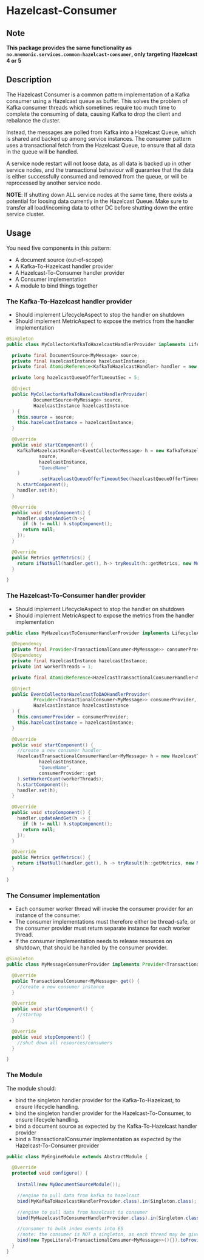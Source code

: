 # Hazelcast-Consumer

## Note

**This package provides the same functionality as `no.mnemonic.services.common:hazelcast-consumer`,
only targeting Hazelcast 4 or 5**

## Description

The Hazelcast Consumer is a common pattern implementation of a 
Kafka consumer using a Hazelcast queue as buffer.
This solves the problem of Kafka consumer threads which sometimes require too much
time to complete the consuming of data, causing Kafka to drop the client and rebalance the cluster.

Instead, the messages are polled from Kafka into a Hazelcast Queue, which is shared and backed up among 
service instances. The consumer pattern uses a transactional fetch from the Hazelcast Queue,
to ensure that all data in the queue will be handled.

A service node restart will not loose data, as all data is backed up in other service nodes,
and the transactional behaviour will guarantee that the data is either successfully consumed
and removed from the queue, or will be reprocessed by another service node.

**NOTE**: If shutting down ALL service nodes at the same time, there exists a potential
for loosing data currently in the Hazelcast Queue. Make sure to transfer all load/incoming data
to other DC before shutting down the entire service cluster.   

## Usage

You need five components in this pattern:

* A document source (out-of-scope)
* A Kafka-To-Hazelcast handler provider
* A Hazelcast-To-Consumer handler provider
* A Consumer implementation
* A module to bind things together

### The Kafka-To-Hazelcast handler provider

* Should implement LifecycleAspect to stop the handler on shutdown
* Should implement MetricAspect to expose the metrics from the handler implementation

``` java
@Singleton
public class MyCollectorKafkaToHazelcastHandlerProvider implements LifecycleAspect, MetricAspect {

  private final DocumentSource<MyMessage> source;
  private final HazelcastInstance hazelcastInstance;
  private final AtomicReference<KafkaToHazelcastHandler> handler = new AtomicReference<>();

  private long hazelcastQueueOfferTimeoutSec = 5;

  @Inject
  public MyCollectorKafkaToHazelcastHandlerProvider(
          DocumentSource<MyMessage> source,
          HazelcastInstance hazelcastInstance
  ) {
    this.source = source;
    this.hazelcastInstance = hazelcastInstance;
  }

  @Override
  public void startComponent() {
    KafkaToHazelcastHandler<EventCollectorMessage> h = new KafkaToHazelcastHandler<>(
            source,
            hazelcastInstance,
            "QueueName"
    )
            .setHazelcastQueueOfferTimeoutSec(hazelcastQueueOfferTimeoutSec);
    h.startComponent();
    handler.set(h);
  }

  @Override
  public void stopComponent() {
    handler.updateAndGet(h->{
      if (h != null) h.stopComponent();
      return null;
    });
  }

  @Override
  public Metrics getMetrics() {
    return ifNotNull(handler.get(), h-> tryResult(h::getMetrics, new MetricsData()));
  }

}
```

### The Hazelcast-To-Consumer handler provider

* Should implement LifecycleAspect to stop the handler on shutdown
* Should implement MetricAspect to expose the metrics from the handler implementation

``` java
public class MyHazelcastToConsumerHandlerProvider implements LifecycleAspect, MetricAspect {

  @Dependency
  private final Provider<TransactionalConsumer<MyMessage>> consumerProvider;
  @Dependency
  private final HazelcastInstance hazelcastInstance;
  private int workerThreads = 1;

  private final AtomicReference<HazelcastTransactionalConsumerHandler<MyMessage>> handler = new AtomicReference<>();

  @Inject
  public EventCollectorHazelcastToDAOHandlerProvider(
          Provider<TransactionalConsumer<MyMessage>> consumerProvider,
          HazelcastInstance hazelcastInstance
  ) {
    this.consumerProvider = consumerProvider;
    this.hazelcastInstance = hazelcastInstance;
  }

  @Override
  public void startComponent() {
    //create a new consumer handler
    HazelcastTransactionalConsumerHandler<MyMessage> h = new HazelcastTransactionalConsumerHandler<>(
            hazelcastInstance,
            "QueueName",
            consumerProvider::get
    ).setWorkerCount(workerThreads);
    h.startComponent();
    handler.set(h);
  }

  @Override
  public void stopComponent() {
    handler.updateAndGet(h -> {
      if (h != null) h.stopComponent();
      return null;
    });
  }

  @Override
  public Metrics getMetrics() {
    return ifNotNull(handler.get(), h -> tryResult(h::getMetrics, new MetricsData()));
  }

}
```

### The Consumer implementation

* Each consumer worker thread will invoke the consumer provider for an instance of the consumer.
* The consumer implementations must therefore either be thread-safe, or the consumer provider
must return separate instance for each worker thread.
* If the consumer implementation needs to release resources on shutdown, that should be handled by 
the consumer provider.

``` java
@Singleton
public class MyMessageConsumerProvider implements Provider<TransactionalConsumer<MyMessage>>, LifecycleAspect {

  @Override
  public TransactionalConsumer<MyMessage> get() {
    //create a new consumer instance
  }

  @Override
  public void startComponent() {
    //startup
  }

  @Override
  public void stopComponent() {
    //shut down all resources/consumers
  }

}
```

### The Module

The module should:
* bind the singleton handler provider for the Kafka-To-Hazelcast, to ensure lifecycle handling.
* bind the singleton handler provider for the Hazelcast-To-Consumer, to ensure lifecycle handling.
* bind a document source as expected by the Kafka-To-Hazelcast handler provider
* bind a TransactionalConsumer implementation as expected by the Hazelcast-To-Consumer provider 

``` java
public class MyEngineModule extends AbstractModule {

  @Override
  protected void configure() {
  
    install(new MyDocumentSourceModule());

    //engine to pull data from kafka to hazelcast
    bind(MyKafkaToHazelcastHandlerProvider.class).in(Singleton.class);

    //engine to pull data from hazelcast to consumer
    bind(MyHazelcastToConsumerHandlerProvider.class).in(Singleton.class);

    //consumer to bulk index events into ES
    //note: the consumer is NOT a singleton, as each thread may be given a separate consumer each
    bind(new TypeLiteral<TransactionalConsumer<MyMessage>>(){}).toProvider(MyMessageConsumerProvider.class);
  }
}
```
